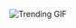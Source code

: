 ![Trending GIF](https://media4.giphy.com/media/v1.Y2lkPThiYjIxNzcyZzdjbW5jcGdhYzR0Y3g1N3FneTFqazBwZ3gxcHV5OGJ1czNuMnp3cCZlcD12MV9naWZzX3NlYXJjaCZjdD1n/wQAbcl6iDnawokpLj9/giphy.gif)

